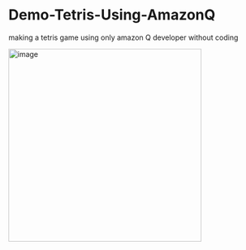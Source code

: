 # Demo-Tetris-Using-AmazonQ
making a tetris game using only amazon Q developer without coding


<img width="380" alt="image" src="https://github.com/user-attachments/assets/0f99eb61-4245-46f9-8995-4523075d0362" />

